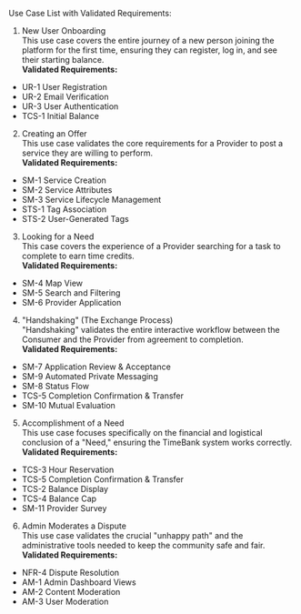 Use Case List with Validated Requirements:

1) New User Onboarding
<br>This use case covers the entire journey of a new person joining the platform for the first time, ensuring they can register, log in, and see their starting balance.
<br>**Validated Requirements:** 
- UR-1 User Registration
- UR-2 Email Verification
- UR-3 User Authentication
- TCS-1 Initial Balance

2) Creating an Offer
<br>This use case validates the core requirements for a Provider to post a service they are willing to perform.
<br>**Validated Requirements:**
- SM-1 Service Creation
- SM-2 Service Attributes
- SM-3 Service Lifecycle Management
- STS-1 Tag Association
- STS-2 User-Generated Tags

3) Looking for a Need
<br>This case covers the experience of a Provider searching for a task to complete to earn time credits.
<br>**Validated Requirements:**
- SM-4 Map View
- SM-5 Search and Filtering
- SM-6 Provider Application

4) "Handshaking" (The Exchange Process)
<br>"Handshaking" validates the entire interactive workflow between the Consumer and the Provider from agreement to completion.
<br>**Validated Requirements:**
- SM-7 Application Review & Acceptance
- SM-9 Automated Private Messaging
- SM-8 Status Flow
- TCS-5 Completion Confirmation & Transfer
- SM-10 Mutual Evaluation

5) Accomplishment of a Need
<br>This use case focuses specifically on the financial and logistical conclusion of a "Need," ensuring the TimeBank system works correctly.
<br>**Validated Requirements:**
- TCS-3 Hour Reservation
- TCS-5 Completion Confirmation & Transfer
- TCS-2 Balance Display
- TCS-4 Balance Cap
- SM-11 Provider Survey

6) Admin Moderates a Dispute
<br>This use case validates the crucial "unhappy path" and the administrative tools needed to keep the community safe and fair.
<br>**Validated Requirements:**
- NFR-4 Dispute Resolution
- AM-1 Admin Dashboard Views
- AM-2 Content Moderation
- AM-3 User Moderation
